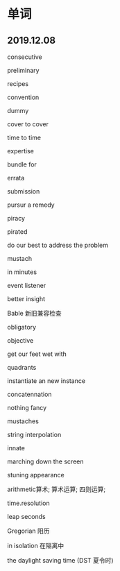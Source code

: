 # 单词

## 2019.12.08

consecutive

preliminary

recipes

convention

dummy

cover to cover

time to  time

expertise

bundle for

errata

submission

pursur a remedy

piracy

pirated

do our best to address the problem

mustach

in minutes

event listener

better insight

Bable 新旧兼容检查

obligatory

objective

get our feet wet with

quadrants

instantiate an new instance

concatennation

nothing fancy

mustaches

string interpolation

innate

marching down the screen

stuning appearance

arithmetic算术; 算术运算; 四则运算;

time.resolution

leap seconds

Gregorian 阳历

in isolation 在隔离中

the daylight saving time (DST 夏令时)
